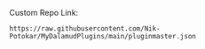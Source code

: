 Custom Repo Link:

`https://raw.githubusercontent.com/Nik-Potokar/MyDalamudPlugins/main/pluginmaster.json`


